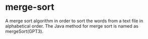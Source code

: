 # merge-sort
  A merge sort algorithm in order to sort the words from a text file in alphabetical order. The Java method for merge sort is named as mergeSort(GPT3).
